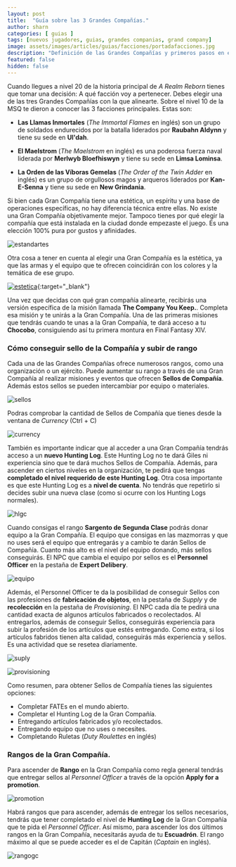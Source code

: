 ```yaml
---
layout: post
title:  "Guía sobre las 3 Grandes Compañías."
author: sharn
categories: [ guias ]
tags: [nuevos jugadores, guias, grandes companias, grand company]
image: assets/images/articles/guias/facciones/portadafacciones.jpg
description: "Definición de las Grandes Compañías y primeros pasos en ellas."
featured: false
hidden: false
---
```


Cuando llegues a nivel 20 de la historia principal de *A Realm Reborn* tienes que tomar una decisión: A qué facción voy a pertenecer. Debes elegir una de las tres Grandes Compañías con la que alinearte. Sobre el nivel 10 de la MSQ te dieron a conocer las 3 facciones principales. Estas son:

- **Las Llamas Inmortales** (*The Immortal Flames* en inglés) son un grupo de soldados endurecidos por la batalla liderados por **Raubahn Aldynn** y tiene su sede en **Ul'dah**.

- **El Maelstrom** (*The Maelstrom* en inglés) es una poderosa fuerza naval liderada por **Merlwyb Bloefhiswyn** y tiene su sede en **Limsa Lominsa**.

- **La Orden de las Víboras Gemelas** (*The Order of the Twin Adder* en inglés) es un grupo de orgullosos magos y arqueros liderados por **Kan-E-Senna** y tiene su sede en **New Grindania**.

Si bien cada Gran Compañía tiene una estética, un espíritu y una base de operaciones específicas, no hay diferencia técnica entre ellas. No existe una Gran Compañía objetivamente mejor. Tampoco tienes por qué elegir la compañía que está instalada en la ciudad donde empezaste el juego. Es una elección 100% pura por gustos y afinidades.

![estandartes](/assets/images/articles/guias/facciones/estandartes.jpg)

Otra cosa a tener en cuenta al elegir una Gran Compañía es la estética, ya que las armas y el equipo que te ofrecen coincidirán con los colores y la temática de ese grupo.

[![estetica](/assets/images/articles/guias/facciones/estetica.jpg)](https://ffxiv.eorzeacollection.com/gearsets?filter%5BorderBy%5D=patch&filter%5BshowGear%5D=set&filter%5BshowFemale%5D=0&search=&filter%5BcontentType%5D%5B%5D=grand-company&filter%5BmaximumLvl%5D=80&filter%5Bsave%5D=&page=1){:target="_blank"}

Una vez que decidas con qué gran compañía alinearte, recibirás una versión específica de la misión llamada **The Company You Keep.**. Completa esa misión y te unirás a la Gran Compañía. Una de las primeras misiones que tendrás cuando te unas a la Gran Compañía, te dará acceso a tu **Chocobo**, consiguiendo así tu primera montura en Final Fantasy XIV.

### Cómo conseguir sello de la Compañía y subir de rango

Cada una de las Grandes Compañías ofrece numerosos rangos, como una organización o un ejército. Puede aumentar su rango a través de una Gran Compañía al realizar misiones y eventos que ofrecen **Sellos de Compañía**. Además estos sellos se pueden intercambiar por equipo o materiales. 

![sellos](/assets/images/articles/guias/facciones/sellos.jpg)

Podras comprobar la cantidad de Sellos de Compañía que tienes desde la ventana de *Currency* (Ctrl + C)

![currency](/assets/images/articles/guias/facciones/currency.jpg)

También es importante indicar que al acceder a una Gran Compañía tendrás acceso a un **nuevo Hunting Log**. Este Hunting Log no te dará Giles ni experiencia sino que te dará muchos Sellos de Compañía. Además, para ascender en ciertos niveles en la organización, te pedirá que tengas **completado el nivel requerido de este Hunting Log**. Otra cosa importante es que este Hunting Log es a **nivel de cuenta**. No tendrás que repetirlo si decides subir una nueva clase (como si ocurre con los Hunting Logs normales).

![hlgc](/assets/images/articles/guias/facciones/hlgc.jpg)

Cuando consigas el rango **Sargento de Segunda Clase** podrás donar equipo a la Gran Compañía. El equipo que consigas en las mazmorras y que no uses será el equipo que entregarás y a cambio te darán Sellos de Compañía. Cuanto más alto es el nivel del equipo donando, más sellos conseguirás. El NPC que cambia el equipo por sellos es el **Personnel Officer** en la pestaña de **Expert Delibery**.

![equipo](/assets/images/articles/guias/facciones/equipo.jpg)

Además, el Personnel Officer te da la posibilidad de conseguir Sellos con las profesiones de **fabricación de objetos**, en la pestaña de *Supply* y de **recolección** en la pestaña de *Provisioning*. El NPC cada día te pedirá una cantidad exacta de algunos artículos fabricados o recolectados. Al entregarlos, además de conseguir Sellos, conseguirás experiencia para subir la profesión de los artículos que estés entregando. Como extra, si los artículos fabridos tienen alta calidad, conseguirás más experiencia y sellos. Es una actividad que se resetea diariamente.

![suply](/assets/images/articles/guias/facciones/suply.jpg)

![provisioning](/assets/images/articles/guias/facciones/provisioning.jpg)

Como resumen, para obtener Sellos de Compañía tienes las siguientes opciones:

- Completar FATEs en el mundo abierto.
- Completar el Hunting Log de la Gran Compañía.
- Entregando artículos fabricados y/o recolectados.
- Entregando equipo que no uses o necesites.
- Completando Ruletas (*Duty Roulettes* en inglés)

### Rangos de la Gran Compañía.

Para ascender de **Rango** en la Gran Compañía como regla general tendrás que entregar sellos al *Personnel Officer* a través de la opción **Apply for a promotion**.

![promotion](/assets/images/articles/guias/facciones/promotion.jpg)

Habrá rangos que para ascender, además de entregar los sellos necesarios, tendrás que tener completado el nivel de **Hunting Log** de la Gran Compañía que te pida el *Personnel Officer*. Así mismo, para ascender los dos últimos rangos en la Gran Compañía, necesitarás ayuda de tu **Escuadrón**. El rango máximo al que se puede acceder es el de Capitán (*Captain* en inglés).

![rangogc](/assets/images/articles/guias/facciones/rangogc.jpg)
